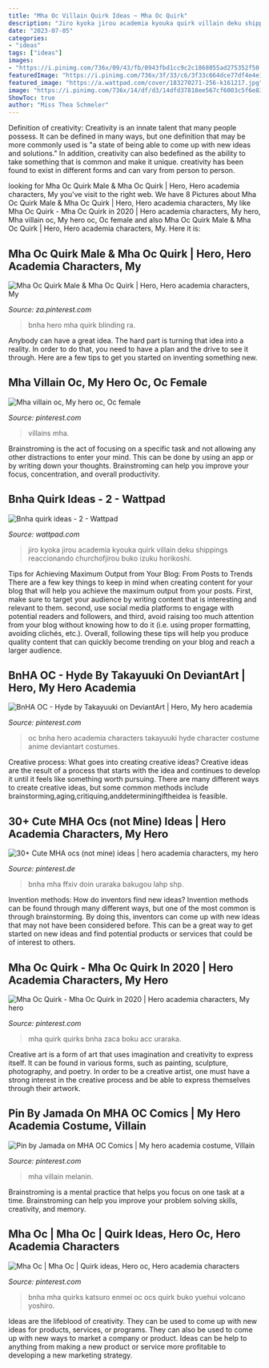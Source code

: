 ```yaml
---
title: "Mha Oc Villain Quirk Ideas ~ Mha Oc Quirk"
description: "Jiro kyoka jirou academia kyouka quirk villain deku shippings reaccionando churchofjirou buko izuku horikoshi"
date: "2023-07-05"
categories:
- "ideas"
tags: ["ideas"]
images:
- "https://i.pinimg.com/736x/09/43/fb/0943fbd1cc9c2c1868055ad275352f50.jpg"
featuredImage: "https://i.pinimg.com/736x/3f/33/c6/3f33c664dce77df4e4e149891ac02e93.jpg"
featured_image: "https://a.wattpad.com/cover/183270271-256-k161217.jpg"
image: "https://i.pinimg.com/736x/14/df/d3/14dfd37818ee567cf6003c5f6e83c9c5.jpg"
ShowToc: true
author: "Miss Thea Schmeler"
---
```



Definition of creativity:
Creativity is an innate talent that many people possess. It can be defined in many ways, but one definition that may be more commonly used is "a state of being able to come up with new ideas and solutions." In addition, creativity can also bedefined as the ability to take something that is common and make it unique. creativity has been found to exist in different forms and can vary from person to person.

	

		
looking for Mha Oc Quirk Male &amp; Mha Oc Quirk | Hero, Hero academia characters, My you've visit to the right web. We have 8 Pictures about Mha Oc Quirk Male &amp; Mha Oc Quirk | Hero, Hero academia characters, My like Mha Oc Quirk - Mha Oc Quirk in 2020 | Hero academia characters, My hero, Mha villain oc, My hero oc, Oc female and also Mha Oc Quirk Male &amp; Mha Oc Quirk | Hero, Hero academia characters, My. Here it is:
		
    
## Mha Oc Quirk Male &amp; Mha Oc Quirk | Hero, Hero Academia Characters, My

<img loading=lazy src="https://i.pinimg.com/736x/2a/73/95/2a7395001fcb6c51845db65288e36d49.jpg" onerror="this.onerror=null;this.src='https://tse3.mm.bing.net/th?id=OIP.Og9QIZDNGD3IuMlCDbkTagHaKS&amp;pid=15.1';" alt="Mha Oc Quirk Male &amp; Mha Oc Quirk | Hero, Hero academia characters, My">

_Source: za.pinterest.com_

>bnha hero mha quirk blinding ra. 

	

Anybody can have a great idea. The hard part is turning that idea into a reality. In order to do that, you need to have a plan and the drive to see it through. Here are a few tips to get you started on inventing something new.

    
## Mha Villain Oc, My Hero Oc, Oc Female

<img loading=lazy src="https://i.pinimg.com/736x/3f/33/c6/3f33c664dce77df4e4e149891ac02e93.jpg" onerror="this.onerror=null;this.src='https://tse1.mm.bing.net/th?id=OIP.dRuFj17Bt8fW9jUPV8ulAAHaE8&amp;pid=15.1';" alt="Mha villain oc, My hero oc, Oc female">

_Source: pinterest.com_

>villains mha. 

	

Brainstroming is the act of focusing on a specific task and not allowing any other distractions to enter your mind. This can be done by using an app or by writing down your thoughts. Brainstroming can help you improve your focus, concentration, and overall productivity.

    
## Bnha Quirk Ideas - 2 - Wattpad

<img loading=lazy src="https://a.wattpad.com/cover/183270271-256-k161217.jpg" onerror="this.onerror=null;this.src='https://tse2.mm.bing.net/th?id=OIP.rCX4KDY3JiktNh__7qG8aAAAAA&amp;pid=15.1';" alt="Bnha quirk ideas - 2 - Wattpad">

_Source: wattpad.com_

>jiro kyoka jirou academia kyouka quirk villain deku shippings reaccionando churchofjirou buko izuku horikoshi. 

	

Tips for Achieving Maximum Output from Your Blog: From Posts to Trends
There are a few key things to keep in mind when creating content for your blog that will help you achieve the maximum output from your posts. First, make sure to target your audience by writing content that is interesting and relevant to them. second, use social media platforms to engage with potential readers and followers, and third, avoid raising too much attention from your blog without knowing how to do it (i.e. using proper formatting, avoiding clichés, etc.). Overall, following these tips will help you produce quality content that can quickly become trending on your blog and reach a larger audience.

    
## BnHA OC - Hyde By Takayuuki On DeviantArt | Hero, My Hero Academia

<img loading=lazy src="https://i.pinimg.com/originals/2b/80/ac/2b80ac88a90612f8b2d226648fe68dc2.jpg" onerror="this.onerror=null;this.src='https://tse1.mm.bing.net/th?id=OIP.K7objc1Hw-jywW3frWzjWAHaLH&amp;pid=15.1';" alt="BnHA OC - Hyde by Takayuuki on DeviantArt | Hero, My hero academia">

_Source: pinterest.com_

>oc bnha hero academia characters takayuuki hyde character costume anime deviantart costumes. 

	

Creative process: What goes into creating creative ideas?
Creative ideas are the result of a process that starts with the idea and continues to develop it until it feels like something worth pursuing. There are many different ways to create creative ideas, but some common methods include brainstorming,aging,critiquing,anddeterminingiftheidea is feasible.

    
## 30+ Cute MHA Ocs (not Mine) Ideas | Hero Academia Characters, My Hero

<img loading=lazy src="https://i.pinimg.com/474x/32/59/c5/3259c5c5db55b4cfdf5fbc8bf7d734f7.jpg" onerror="this.onerror=null;this.src='https://tse3.mm.bing.net/th?id=OIP.MWAw_LMHoq8AtAlAE-djQwAAAA&amp;pid=15.1';" alt="30+ Cute MHA ocs (not mine) ideas | hero academia characters, my hero">

_Source: pinterest.de_

>bnha mha ffxiv doin uraraka bakugou lahp shp. 

	

Invention methods: How do inventors find new ideas?
Invention methods can be found through many different ways, but one of the most common is through brainstorming. By doing this, inventors can come up with new ideas that may not have been considered before. This can be a great way to get started on new ideas and find potential products or services that could be of interest to others.

    
## Mha Oc Quirk - Mha Oc Quirk In 2020 | Hero Academia Characters, My Hero

<img loading=lazy src="https://i.pinimg.com/736x/14/df/d3/14dfd37818ee567cf6003c5f6e83c9c5.jpg" onerror="this.onerror=null;this.src='https://tse4.mm.bing.net/th?id=OIP.bzJu38_NrMWecTcXt5C3ywHaKe&amp;pid=15.1';" alt="Mha Oc Quirk - Mha Oc Quirk in 2020 | Hero academia characters, My hero">

_Source: pinterest.com_

>mha quirk quirks bnha zaca boku acc uraraka. 

	

Creative art is a form of art that uses imagination and creativity to express itself. It can be found in various forms, such as painting, sculpture, photography, and poetry. In order to be a creative artist, one must have a strong interest in the creative process and be able to express themselves through their artwork.

    
## Pin By Jamada On MHA OC Comics | My Hero Academia Costume, Villain

<img loading=lazy src="https://i.pinimg.com/736x/09/43/fb/0943fbd1cc9c2c1868055ad275352f50.jpg" onerror="this.onerror=null;this.src='https://tse2.mm.bing.net/th?id=OIP.n_-ZAxU0b-cTrYUSKJpw8wHaIT&amp;pid=15.1';" alt="Pin by Jamada on MHA OC Comics | My hero academia costume, Villain">

_Source: pinterest.com_

>mha villain melanin. 

	

Brainstroming is a mental practice that helps you focus on one task at a time. Brainstroming can help you improve your problem solving skills, creativity, and memory.

    
## Mha Oc | Mha Oc | Quirk Ideas, Hero Oc, Hero Academia Characters

<img loading=lazy src="https://i.pinimg.com/originals/d5/d5/c2/d5d5c2943fc98af5945f91e9c674e977.jpg" onerror="this.onerror=null;this.src='https://tse1.mm.bing.net/th?id=OIP.Cfjaig9z-XsvarnhNUj4XwHaKT&amp;pid=15.1';" alt="Mha Oc | Mha Oc | Quirk ideas, Hero oc, Hero academia characters">

_Source: pinterest.com_

>bnha mha quirks katsuro enmei oc ocs quirk buko yuehui volcano yoshiro. 

	

Ideas are the lifeblood of creativity. They can be used to come up with new ideas for products, services, or programs. They can also be used to come up with new ways to market a company or product. Ideas can be help to anything from making a new product or service more profitable to developing a new marketing strategy.

